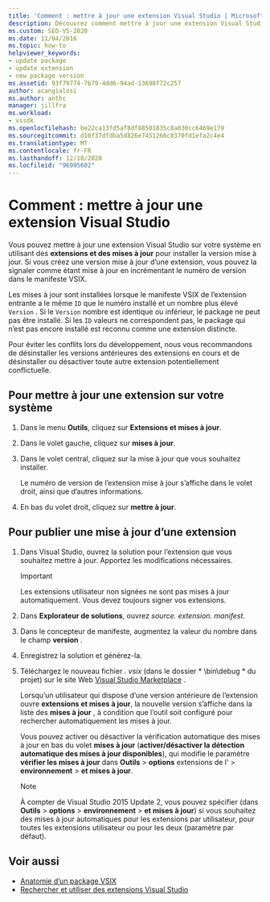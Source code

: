```yaml
---
title: 'Comment : mettre à jour une extension Visual Studio | Microsoft Docs'
description: Découvrez comment mettre à jour une extension Visual Studio sur votre système en utilisant des extensions et des mises à jour pour installer la version mise à jour.
ms.custom: SEO-VS-2020
ms.date: 11/04/2016
ms.topic: how-to
helpviewer_keywords:
- update package
- update extension
- new package version
ms.assetid: 93f79774-7b79-4dd6-94ad-13698f72c257
author: acangialosi
ms.author: anthc
manager: jillfra
ms.workload:
- vssdk
ms.openlocfilehash: be22ca13fd5af8df88501835c8a030cc6469e179
ms.sourcegitcommit: d10f37dfdba5d826e7451260c8370fd1efa2c4e4
ms.translationtype: MT
ms.contentlocale: fr-FR
ms.lasthandoff: 12/10/2020
ms.locfileid: "96995602"
---
```

# <a name="how-to-update-a-visual-studio-extension"></a>Comment : mettre à jour une extension Visual Studio
Vous pouvez mettre à jour une extension Visual Studio sur votre système en utilisant des **extensions et des mises à jour** pour installer la version mise à jour. Si vous créez une version mise à jour d’une extension, vous pouvez la signaler comme étant mise à jour en incrémentant le numéro de version dans le manifeste VSIX.

 Les mises à jour sont installées lorsque le manifeste VSIX de l’extension entrante a le même `ID` que le numéro installé et un nombre plus élevé `Version` . Si le `Version` nombre est identique ou inférieur, le package ne peut pas être installé. Si les `ID` valeurs ne correspondent pas, le package qui n’est pas encore installé est reconnu comme une extension distincte.

 Pour éviter les conflits lors du développement, nous vous recommandons de désinstaller les versions antérieures des extensions en cours et de désinstaller ou désactiver toute autre extension potentiellement conflictuelle.

## <a name="to-update-an-extension-on-your-system"></a>Pour mettre à jour une extension sur votre système

1. Dans le menu **Outils**, cliquez sur **Extensions et mises à jour**.

2. Dans le volet gauche, cliquez sur **mises à jour**.

3. Dans le volet central, cliquez sur la mise à jour que vous souhaitez installer.

     Le numéro de version de l’extension mise à jour s’affiche dans le volet droit, ainsi que d’autres informations.

4. En bas du volet droit, cliquez sur **mettre à jour**.

## <a name="to-publish-an-update-of-an-extension"></a>Pour publier une mise à jour d’une extension

1. Dans Visual Studio, ouvrez la solution pour l’extension que vous souhaitez mettre à jour. Apportez les modifications nécessaires.

    > [!IMPORTANT]
    > Les extensions utilisateur non signées ne sont pas mises à jour automatiquement. Vous devez toujours signer vos extensions.

2. Dans **Explorateur de solutions**, ouvrez *source. extension. manifest*.

3. Dans le concepteur de manifeste, augmentez la valeur du nombre dans le champ **version** .

4. Enregistrez la solution et générez-la.

5. Téléchargez le nouveau fichier *. vsix* (dans le dossier * \bin\debug \* du projet) sur le site Web [Visual Studio Marketplace](https://marketplace.visualstudio.com/vs) .

     Lorsqu’un utilisateur qui dispose d’une version antérieure de l’extension ouvre **extensions et mises à jour**, la nouvelle version s’affiche dans la liste des **mises à jour** , à condition que l’outil soit configuré pour rechercher automatiquement les mises à jour.

     Vous pouvez activer ou désactiver la vérification automatique des mises à jour en bas du volet **mises à jour** (**activer/désactiver la détection automatique des mises à jour disponibles**), qui modifie le paramètre **vérifier les mises à jour** dans **Outils**  >  **options** extensions de l'  >  **environnement**  >  **et mises à jour**.

    > [!NOTE]
    > À compter de Visual Studio 2015 Update 2, vous pouvez spécifier (dans **Outils**  >  **options**  >  **environnement**  >  **et mises à jour**) si vous souhaitez des mises à jour automatiques pour les extensions par utilisateur, pour toutes les extensions utilisateur ou pour les deux (paramètre par défaut).

## <a name="see-also"></a>Voir aussi
- [Anatomie d’un package VSIX](../extensibility/anatomy-of-a-vsix-package.md)
- [Rechercher et utiliser des extensions Visual Studio](../ide/finding-and-using-visual-studio-extensions.md)
